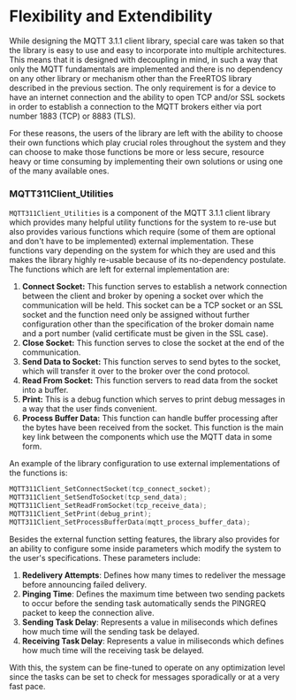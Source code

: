 # Flexibility and Extendibility

While designing the MQTT 3.1.1 client library, special care was taken so that the library is easy to use and easy to incorporate into multiple architectures. This means that it is designed with decoupling in mind, in such a way that only the MQTT fundamentals are implemented and there is no dependency on any other library or mechanism other than the FreeRTOS library described in the previous section. The only requirement is for a device to have an internet connection and the ability to open TCP and/or SSL sockets in order to establish a connection to the MQTT brokers either via port number 1883 (TCP) or 8883 (TLS).

For these reasons, the users of the library are left with the ability to choose their own functions which play crucial roles throughout the system and they can choose to make those functions be more or less secure, resource heavy or time consuming by implementing their own solutions or using one of the many available ones.

### MQTT311Client_Utilities

`MQTT311Client_Utilities` is a component of the MQTT 3.1.1 client library which provides many helpful utility functions for the system to re-use but also provides various functions which require (some of them are optional and don't have to be implemented) external implementation. These functions vary depending on the system for which they are used and this makes the library highly re-usable because of its no-dependency postulate. The functions which are left for external implementation are:

1. **Connect Socket:** This function serves to establish a network connection between the client and broker by opening a socket over which the communication will be held. This socket can be a TCP socket or an SSL socket and the function need only be assigned without further configuration other than the specification of the broker domain name and a port number (valid certificate must be given in the SSL case).
2. **Close Socket:** This function serves to close the socket at the end of the communication.
3. **Send Data to Socket:** This function serves to send bytes to the socket, which will transfer it over to the broker over the cond protocol.
4. **Read From Socket:** This function servers to read data from the socket into a buffer.
5. **Print:** This is a debug function which serves to print debug messages in a way that the user finds convenient.
6. **Process Buffer Data:** This function can handle buffer processing after the bytes have been received from the socket. This function is the main key link between the components which use the MQTT data in some form.

An example of the library configuration to use external implementations of the functions is:

```c
MQTT311Client_SetConnectSocket(tcp_connect_socket);
MQTT311Client_SetSendToSocket(tcp_send_data);
MQTT311Client_SetReadFromSocket(tcp_receive_data);
MQTT311Client_SetPrint(debug_print);
MQTT311Client_SetProcessBufferData(mqtt_process_buffer_data);
```

Besides the external function setting features, the library also provides for an ability to configure some inside parameters which modify the system to the user's specifications. These parameters include:

1. **Redelivery Attempts**: Defines how many times to redeliver the message before announcing failed delivery.
2. **Pinging Time**: Defines the maximum time between two sending packets to occur before the sending task automatically sends the PINGREQ packet to keep the connection alive.
3. **Sending Task Delay**: Represents a value in miliseconds which defines how much time will the sending task be delayed.
4. **Receiving Task Delay**: Represents a value in miliseconds which defines how much time will the receiving task be delayed.

With this, the system can be fine-tuned to operate on any optimization level since the tasks can be set to check for messages sporadically or at a very fast pace.